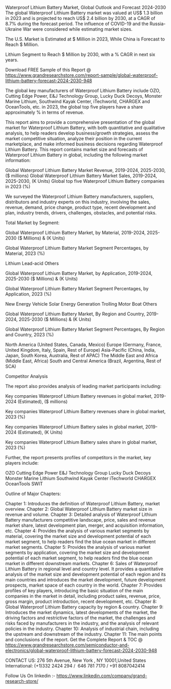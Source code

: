 Waterproof Lithium Battery Market, Global Outlook and Forecast 2024-2030
The global Waterproof Lithium Battery market was valued at US$ 1.3 billion in 2023 and is projected to reach US$ 2.4 billion by 2030, at a CAGR of 8.7% during the forecast period. The influence of COVID-19 and the Russia-Ukraine War were considered while estimating market sizes.

The U.S. Market is Estimated at $ Million in 2023, While China is Forecast to Reach $ Million.

Lithium Segment to Reach $ Million by 2030, with a % CAGR in next six years.

Download FREE Sample of this Report @ https://www.grandresearchstore.com/report-sample/global-waterproof-lithium-battery-forecast-2024-2030-948

The global key manufacturers of Waterproof Lithium Battery include OZO, Cutting Edge Power, E&J Technology Group, Lucky Duck Decoys, Monster Marine Lithium, Southwind Kayak Center, iTechworld, CHARGEX and OceanTools, etc. in 2023, the global top five players have a share approximately % in terms of revenue.

This report aims to provide a comprehensive presentation of the global market for Waterproof Lithium Battery, with both quantitative and qualitative analysis, to help readers develop business/growth strategies, assess the market competitive situation, analyze their position in the current marketplace, and make informed business decisions regarding Waterproof Lithium Battery. This report contains market size and forecasts of Waterproof Lithium Battery in global, including the following market information:

Global Waterproof Lithium Battery Market Revenue, 2019-2024, 2025-2030, ($ millions)
Global Waterproof Lithium Battery Market Sales, 2019-2024, 2025-2030, (K Units)
Global top five Waterproof Lithium Battery companies in 2023 (%)

We surveyed the Waterproof Lithium Battery manufacturers, suppliers, distributors and industry experts on this industry, involving the sales, revenue, demand, price change, product type, recent development and plan, industry trends, drivers, challenges, obstacles, and potential risks.

Total Market by Segment:

Global Waterproof Lithium Battery Market, by Material, 2019-2024, 2025-2030 ($ Millions) & (K Units)

Global Waterproof Lithium Battery Market Segment Percentages, by Material, 2023 (%)

Lithium
Lead-acid
Others

Global Waterproof Lithium Battery Market, by Application, 2019-2024, 2025-2030 ($ Millions) & (K Units)

Global Waterproof Lithium Battery Market Segment Percentages, by Application, 2023 (%)

New Energy Vehicle
Solar Energy Generation
Trolling Motor
Boat
Others

Global Waterproof Lithium Battery Market, By Region and Country, 2019-2024, 2025-2030 ($ Millions) & (K Units)

Global Waterproof Lithium Battery Market Segment Percentages, By Region and Country, 2023 (%)

North America (United States, Canada, Mexico)
Europe (Germany, France, United Kingdom, Italy, Spain, Rest of Europe)
Asia-Pacific (China, India, Japan, South Korea, Australia, Rest of APAC)
The Middle East and Africa (Middle East, Africa)
South and Central America (Brazil, Argentina, Rest of SCA)

Competitor Analysis

The report also provides analysis of leading market participants including:

Key companies Waterproof Lithium Battery revenues in global market, 2019-2024 (Estimated), ($ millions)

Key companies Waterproof Lithium Battery revenues share in global market, 2023 (%)

Key companies Waterproof Lithium Battery sales in global market, 2019-2024 (Estimated), (K Units)

Key companies Waterproof Lithium Battery sales share in global market, 2023 (%)

Further, the report presents profiles of competitors in the market, key players include:

OZO
Cutting Edge Power
E&J Technology Group
Lucky Duck Decoys
Monster Marine Lithium
Southwind Kayak Center
iTechworld
CHARGEX
OceanTools
SWIT

Outline of Major Chapters:

Chapter 1: Introduces the definition of Waterproof Lithium Battery, market overview.
Chapter 2: Global Waterproof Lithium Battery market size in revenue and volume.
Chapter 3: Detailed analysis of Waterproof Lithium Battery manufacturers competitive landscape, price, sales and revenue market share, latest development plan, merger, and acquisition information, etc.
Chapter 4: Provides the analysis of various market segments by material, covering the market size and development potential of each market segment, to help readers find the blue ocean market in different market segments.
Chapter 5: Provides the analysis of various market segments by application, covering the market size and development potential of each market segment, to help readers find the blue ocean market in different downstream markets.
Chapter 6: Sales of Waterproof Lithium Battery in regional level and country level. It provides a quantitative analysis of the market size and development potential of each region and its main countries and introduces the market development, future development prospects, market space of each country in the world.
Chapter 7: Provides profiles of key players, introducing the basic situation of the main companies in the market in detail, including product sales, revenue, price, gross margin, product introduction, recent development, etc.
Chapter 8: Global Waterproof Lithium Battery capacity by region & country.
Chapter 9: Introduces the market dynamics, latest developments of the market, the driving factors and restrictive factors of the market, the challenges and risks faced by manufacturers in the industry, and the analysis of relevant policies in the industry.
Chapter 10: Analysis of industrial chain, including the upstream and downstream of the industry.
Chapter 11: The main points and conclusions of the report.
Get the Complete Report & TOC @ https://www.grandresearchstore.com/semiconductor-and-electronics/global-waterproof-lithium-battery-forecast-2024-2030-948

CONTACT US:
276 5th Avenue, New York , NY 10001,United States
International: (+1)332 2424 294 /  646 781 7170 / +91 8087042414

Follow Us On linkedin :- https://www.linkedin.com/company/grand-research-store/
